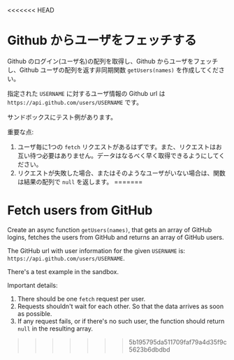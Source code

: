 <<<<<<< HEAD
# Github からユーザをフェッチする

Github のログイン(ユーザ名)の配列を取得し、Github からユーザをフェッチし、Github ユーザの配列を返す非同期関数 `getUsers(names)` を作成してください。

指定された `USERNAME` に対するユーザ情報の Github url は `https://api.github.com/users/USERNAME` です。

サンドボックスにテスト例があります。

重要な点:

1. ユーザ毎に1つの `fetch` リクエストがあるはずです。また、リクエストはお互い待つ必要はありません。データはなるべく早く取得できるようにしてください。
2. リクエストが失敗した場合、またはそのようなユーザがいない場合は、関数は結果の配列で `null` を返します。
=======
# Fetch users from GitHub

Create an async function `getUsers(names)`, that gets an array of GitHub logins, fetches the users from GitHub and returns an array of GitHub users.

The GitHub url with user information for the given `USERNAME` is: `https://api.github.com/users/USERNAME`.

There's a test example in the sandbox.

Important details:

1. There should be one `fetch` request per user.
2. Requests shouldn't wait for each other. So that the data arrives as soon as possible.
3. If any request fails, or if there's no such user, the function should return `null` in the resulting array.
>>>>>>> 5b195795da511709faf79a4d35f9c5623b6dbdbd
